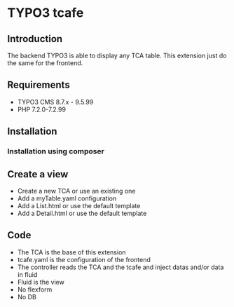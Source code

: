 # TYPO3 tcafe #


## Introduction ##
The backend TYPO3 is able to display any TCA table.
This extension just do the same for the frontend.

## Requirements ##
- TYPO3 CMS 8.7.x - 9.5.99
- PHP 7.2.0-7.2.99

## Installation ##


### Installation using composer ###

## Create a view ###
- Create a new TCA or use an existing one
- Add a myTable.yaml configuration
- Add a List.html or use the default template
- Add a Detail.html or use the default template

## Code ##
- The TCA is the base of this extension
- tcafe.yaml is the configuration of the frontend
- The controller reads the TCA and the tcafe and inject datas and/or data in fluid
- Fluid is the view
- No flexform
- No DB
